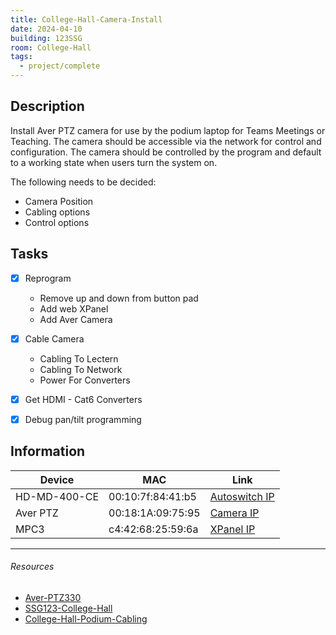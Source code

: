 ```yaml
---
title: College-Hall-Camera-Install
date: 2024-04-10
building: 123SSG
room: College-Hall
tags:
  - project/complete
---
```


## Description

Install Aver PTZ camera for use by the podium laptop for Teams Meetings or Teaching. The camera should be accessible via the network for control and configuration. The camera should be controlled by the program and default to a working state when users turn the system on.

The following needs to be decided:
- Camera Position
- Cabling options
- Control options

## Tasks

- [x] Reprogram
	-  Remove up and down from button pad
	-  Add web XPanel
	-  Add Aver Camera

- [x] Cable Camera
	- Cabling To Lectern
	-  Cabling To Network
	-  Power For Converters
- [x] Get HDMI - Cat6 Converters
- [x] Debug pan/tilt programming

## Information

Device         | MAC               | Link
-------------- | ----------------- | ---------
HD-MD-400-CE   | 00:10:7f:84:41:b5 | [Autoswitch IP]
Aver PTZ       | 00:18:1A:09:75:95 | [Camera IP]
MPC3           | c4:42:68:25:59:6a | [XPanel IP]

[Camera IP]: http://10.2.160.54
[Autoswitch IP]: http://10.2.160.45
[XPanel IP]: http://10.2.160.42

---

###### Resources
- [Aver-PTZ330](../../03-Resources/Equipment/Aver-PTZ330.md)
- [SSG123-College-Hall](../../03-Resources/Rooms/SSG123-College-Hall.md)
- [College-Hall-Podium-Cabling](College-Hall-Podium-Cabling.md)